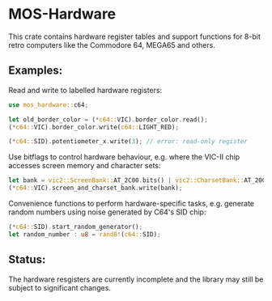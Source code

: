 # MOS-Hardware

This crate contains hardware register tables and support functions for
8-bit retro computers like the Commodore 64, MEGA65 and others.

## Examples:

Read and write to labelled hardware registers:

~~~ rust
use mos_hardware::c64;

let old_border_color = (*c64::VIC).border_color.read();
(*c64::VIC).border_color.write(c64::LIGHT_RED);

(*c64::SID).potentiometer_x.write(3); // error: read-only register
~~~

Use bitflags to control hardware behaviour, e.g. where the VIC-II chip accesses
screen memory and character sets:

~~~ rust
let bank = vic2::ScreenBank::AT_2C00.bits() | vic2::CharsetBank::AT_2000.bits();
(*c64::VIC).screen_and_charset_bank.write(bank);
~~~

Convenience functions to perform hardware-specific tasks, e.g. generate random numbers
using noise generated by C64's SID chip:

~~~ rust
(*c64::SID).start_random_generator();
let random_number : u8 = rand8!(c64::SID);
~~~

## Status:

The hardware resgisters are currently incomplete and the library may still
be subject to significant changes.

